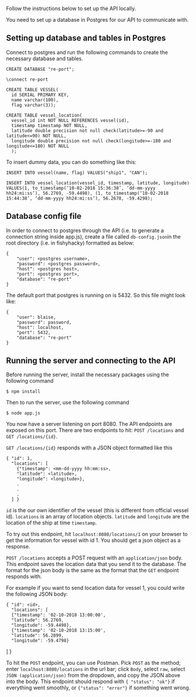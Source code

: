 Follow the instructions below to set up the API locally.

You need to set up a database in Postgres for our API to communicate with.

## Setting up database and tables in Postgres

Connect to postgres and run the following commands to create the necessary database and tables.

    CREATE DATABASE "re-port";

    \connect re-port

    CREATE TABLE VESSEL(
      id SERIAL PRIMARY KEY,
      name varchar(100),
      flag varchar(3));

    CREATE TABLE vessel_location(
      vessel_id int NOT NULL REFERENCES vessel(id),
      timestamp timestamp NOT NULL,
      latitude double precision not null check(latitude>=-90 and latitude<=90) NOT NULL,
      longitude double precision not null check(longitude>=-180 and longitude<=180) NOT NULL
      );

To insert dummy data, you can do something like this:

    INSERT INTO vessel(name, flag) VALUES("ship1", "CAN");

    INSERT INTO vessel_location(vessel_id, timestamp, latitude, longitude)
    VALUES(1, to_timestamp(‘10-02-2018 15:36:38’, ‘dd-mm-yyyy hh24:mi:ss’), 56.2769, -59.4498), (1, to_timestamp(‘10-02-2018 15:44:38’, ‘dd-mm-yyyy hh24:mi:ss’), 56.2678, -59.4298);

## Database config file
In order to connect to postgres through the API (i.e. to generate a connection string inside app.js), create a file called `db-config.json`in the root directory (i.e. in fishyhacky) formatted as below:

    {
        "user": <postgres username>,
        "password": <postgres password>,
        "host": <postgres host>,
        "port": <postgres port>,
        "database": "re-port"
    }

The default port that postgres is running on is 5432. So this file might look like:

    {
        "user": blaise,
        "password": password,
        "host": localhost,
        "port": 5432,
        "database": "re-port"
    }

## Running the server and connecting to the API

Before running the server, install the necessary packages using the following command

    $ npm install

Then to run the server, use the following command

    $ node app.js

You now have a server listening on port 8080. The API endpoints are exposed on this port. There are two endpoints to hit: `POST /locations` and `GET /locations/{id}`.

`GET /locations/{id}` responds with a JSON object formatted like this

    { "id": 1,
      "locations": [
        {"timestamp": <mm-dd-yyyy hh:mm:ss>,
        "latitude": <latitude>,
        "longitude": <longitude>},
        .
        .
        .
      ] }

`id` is the our own identifier of the vessel (this is different from official vessel id).
`locations` is an array of location objects.
`latitude` and `longitude` are the location of the ship at time `timestamp`.

To try out this endpoint, hit `localhost:8080/locations/1` on your browser to get the information for vessel with id 1. You should get a json object as a response.

`POST /locations` accepts a POST request with an `application/json` body. This endpoint saves the location data that you send it to the database. The format for the json body is the same as the format that the `GET` endpoint responds with.

For example if you want to send location data for vessel 1, you could write the following JSON body:

    { "id": <id>,
      "locations": [
      {"timestamp": '02-10-2018 13:00:00',
      "latitude": 56.2769,
      "longitude": -59.4498},
      {"timestamp": '02-10-2018 13:15:00',
      "latitude": 56.2899,
      "longitude": -59.4798}
  ] }

To hit the `POST` endpoint, you can use Postman. Pick `POST` as the method; enter `localhost:8080/locations` in the url bar; click `Body`, select `raw`, select `JSON (application/json)` from the dropdown, and copy the JSON above into the body. This endpoint should respond with `{ "status": "ok"}` if everything went smoothly, or `{"status": "error"}` if something went wrong.
